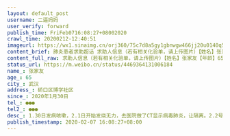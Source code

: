 ```yaml
---
layout: default_post
username: 二逼妈妈
user_verify: forward
publish_time: FriFeb0716:08:27+08002020
crawl_time: 20200212-12:40:51
imageurl: https://wx1.sinaimg.cn/orj360/75c7d8a5gy1gbnwgw466jj20u0140q56.jpg,https://wx1.sinaimg.cn/orj360/75c7d8a5gy1gbnwgvmcl2j20u0140403.jpg,https://wx3.sinaimg.cn/orj360/75c7d8a5gy1gbnwgwffygj20u0140abx.jpg
content_brief: 肺炎患者求助超话 求助人信息（若有相关化验单，请上传图片）【姓名】张家友【年龄】65【所在城市】武汉【所在小区、社区】硚口区博学社区【患病时间】2020年1月30日【联系方式】158 0716 3648【其他紧急联系人】●●●【病情描述】 1.30日发病咳嗽，2.1日开始发烧无力，去医院做了CT ...全文
content_full_raw: 求助人信息（若有相关化验单，请上传图片）【姓名】张家友【年龄】65【所在城市】武汉【所在小区、社区】硚口区博学社区【患病时间】2020年1月30日【联系方式】●●●【其他紧急联系人】●●●【病情描述】1.30日发病咳嗽，2.1日开始发烧无力，去医院做了CT显示病毒肺炎，让隔离。2.2号下午安排到维也纳酒店隔离，一个老人在那里没人管，吃的自己下来拿。住进去这几天越来越严重，发烧咳嗽、无食欲，胸闷。现在老人一点不想进食，医院也还没安排核酸测试确诊，酒店没有任何医务配备，新闻都说昨天前解决所有疑似患者的确诊，新闻都是给谁看！打了无数个电话社区街道办都在敷衍，说让患者忍两天忍两天，现在65岁的人已经忍不住了，请救救我的父亲！
status_url: https://m.weibo.cn/status/4469364131006184
name_: 张家友
age_: 65
city_: 武汉
address_: 硚口区博学社区
since_: 2020年1月30日
tel_: ●●●
tel2_: ●●●
desc_: 1.30日发病咳嗽，2.1日开始发烧无力，去医院做了CT显示病毒肺炎，让隔离。2.2号下午安排到维也纳酒店隔离，一个老人在那里没人管，吃的自己下来拿。住进去这几天越来越严重，发烧咳嗽、无食欲，胸闷。现在老人一点不想进食，医院也还没安排核酸测试确诊，酒店没有任何医务配备，新闻都说昨天前解决所有疑似患者的确诊，新闻都是给谁看！打了无数个电话社区街道办都在敷衍，说让患者忍两天忍两天，现在65岁的人已经忍不住了，请救救我的父亲！
publish_timestamp: 2020-02-07 16:08:27+08:00
---
```

